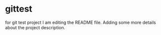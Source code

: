 # gittest
for git test project
I am editing the README file. Adding some more details about the project description.

